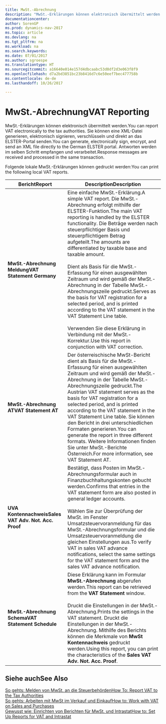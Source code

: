 ```yaml
---
title: MwSt.-Abrechnung
description: "MwSt.-Erklärungen können elektronisch übermittelt werden. Sie können eine XML-Datei generieren, elektronisch signieren, verschlüsseln und direkt an das ELSTER-Portal senden. Antworten werden im selben Schritt empfangen und verarbeitet."
documentationcenter: 
author: SorenGP
ms.prod: dynamics-nav-2017
ms.topic: article
ms.devlang: na
ms.tgt_pltfrm: na
ms.workload: na
ms.search.keywords: 
ms.date: 07/01/2017
ms.author: sgroespe
ms.translationtype: HT
ms.sourcegitcommit: a16640e014e157d4dbcaabc53d0df2d3e063f8f9
ms.openlocfilehash: d7a2bd3851bc23b8416d7c6e50eef7bec477758b
ms.contentlocale: de-de
ms.lasthandoff: 10/26/2017

---
```

# <a name="vat-reporting"></a><span data-ttu-id="e9627-105">MwSt.-Abrechnung</span><span class="sxs-lookup"><span data-stu-id="e9627-105">VAT Reporting</span></span>
<span data-ttu-id="e9627-106">MwSt.-Erklärungen können elektronisch übermittelt werden.</span><span class="sxs-lookup"><span data-stu-id="e9627-106">You can report VAT electronically to the tax authorities.</span></span> <span data-ttu-id="e9627-107">Sie können eine XML-Datei generieren, elektronisch signieren, verschlüsseln und direkt an das ELSTER-Portal senden.</span><span class="sxs-lookup"><span data-stu-id="e9627-107">You can generate, electronically sign, encrypt, and send an XML file directly to the German ELSTER portal.</span></span> <span data-ttu-id="e9627-108">Antworten werden im selben Schritt empfangen und verarbeitet.</span><span class="sxs-lookup"><span data-stu-id="e9627-108">Response messages are received and processed in the same transaction.</span></span>  

<span data-ttu-id="e9627-109">Folgende lokale MwSt.-Erklärungen können gedruckt werden:</span><span class="sxs-lookup"><span data-stu-id="e9627-109">You can print the following local VAT reports.</span></span>  

|<span data-ttu-id="e9627-110">Bericht</span><span class="sxs-lookup"><span data-stu-id="e9627-110">Report</span></span>|<span data-ttu-id="e9627-111">Description</span><span class="sxs-lookup"><span data-stu-id="e9627-111">Description</span></span>|  
|------------|---------------------------------------|  
|<span data-ttu-id="e9627-112">**MwSt.-Abrechnung Meldung**</span><span class="sxs-lookup"><span data-stu-id="e9627-112">**VAT Statement Germany**</span></span>|<span data-ttu-id="e9627-113">Eine einfache MwSt.-Erklärung.</span><span class="sxs-lookup"><span data-stu-id="e9627-113">A simple VAT report.</span></span> <span data-ttu-id="e9627-114">Die MwSt.-Abrechnung erfolgt mithilfe der ELSTER-Funktion.</span><span class="sxs-lookup"><span data-stu-id="e9627-114">The main VAT reporting is handled by the ELSTER functionality.</span></span> <span data-ttu-id="e9627-115">Die Beträge werden nach steuerpflichtiger Basis und steuerpflichtigem Betrag aufgeteilt.</span><span class="sxs-lookup"><span data-stu-id="e9627-115">The amounts are differentiated by taxable base and taxable amount.</span></span><br /><br /> <span data-ttu-id="e9627-116">Dient als Basis für die MwSt.-Erfassung für einen ausgewählten Zeitraum und wird gemäß der MwSt.-Abrechnung in der Tabelle MwSt.-Abrechnungszeile gedruckt.</span><span class="sxs-lookup"><span data-stu-id="e9627-116">Serves as the basis for VAT registration for a selected period, and is printed according to the VAT statement in the VAT Statement Line table.</span></span><br /><br /> <span data-ttu-id="e9627-117">Verwenden Sie diese Erklärung in Verbindung mit der MwSt.-Korrektur.</span><span class="sxs-lookup"><span data-stu-id="e9627-117">Use this report in conjunction with VAT correction.</span></span>|  
|<span data-ttu-id="e9627-118">**MwSt.-Abrechnung AT**</span><span class="sxs-lookup"><span data-stu-id="e9627-118">**VAT Statement AT**</span></span>|<span data-ttu-id="e9627-119">Der österreischische MwSt-Bericht dient als Basis für die MwSt.-Erfassung für einen ausgewählten Zeitraum und wird gemäß der MwSt.-Abrechnung in der Tabelle MwSt.-Abrechnungszeile gedruckt.</span><span class="sxs-lookup"><span data-stu-id="e9627-119">The Austrian VAT statement serves as the basis for VAT registration for a selected period, and is printed according to the VAT statement in the VAT Statement Line table.</span></span> <span data-ttu-id="e9627-120">Sie können den Bericht in drei unterschiedlichen Formaten generieren.</span><span class="sxs-lookup"><span data-stu-id="e9627-120">You can generate the report in three different formats.</span></span> <span data-ttu-id="e9627-121">Weitere Informationen finden Sie unter MwSt.-Berichte Österreich.</span><span class="sxs-lookup"><span data-stu-id="e9627-121">For more information, see VAT Statement AT.</span></span>|  
|<span data-ttu-id="e9627-122">**UVA Kontennachweis**</span><span class="sxs-lookup"><span data-stu-id="e9627-122">**Sales VAT Adv. Not. Acc. Proof**</span></span>|<span data-ttu-id="e9627-123">Bestätigt, dass Posten im MwSt.-Abrechnungsformular auch in Finanzbuchhaltungskonten gebucht werden.</span><span class="sxs-lookup"><span data-stu-id="e9627-123">Confirms that entries in the VAT statement form are also posted in general ledger accounts.</span></span><br /><br /> <span data-ttu-id="e9627-124">Wählen Sie zur Überprüfung der MwSt. im Fenster Umsatzsteuervoranmeldung für das MwSt.-Abrechnungsformular und die Umsatzsteuervoranmeldung die gleichen Einstellungen aus.</span><span class="sxs-lookup"><span data-stu-id="e9627-124">To verify VAT in sales VAT advance notifications, select the same settings for the VAT statement form and the sales VAT advance notification.</span></span>|  
|<span data-ttu-id="e9627-125">**MwSt.-Abrechnung Schema**</span><span class="sxs-lookup"><span data-stu-id="e9627-125">**VAT Statement Schedule**</span></span>|<span data-ttu-id="e9627-126">Diese Erklärung kann im Formular **MwSt.-Abrechnung** abgerufen werden.</span><span class="sxs-lookup"><span data-stu-id="e9627-126">This report can be retrieved from the **VAT Statement** window.</span></span><br /><br /> <span data-ttu-id="e9627-127">Druckt die Einstellungen in der MwSt.-Abrechnung.</span><span class="sxs-lookup"><span data-stu-id="e9627-127">Prints the settings in the VAT statement.</span></span> <span data-ttu-id="e9627-128">Druckt die Einstellungen in der MwSt.-Abrechnung. Mithilfe des Berichts können die Merkmale von **MwSt Kontennachweis** gedruckt werden.</span><span class="sxs-lookup"><span data-stu-id="e9627-128">Using this report, you can print the characteristics of the **Sales VAT Adv. Not. Acc. Proof**.</span></span>|  

## <a name="see-also"></a><span data-ttu-id="e9627-129">Siehe auch</span><span class="sxs-lookup"><span data-stu-id="e9627-129">See Also</span></span>  
[<span data-ttu-id="e9627-130">So gehts: Melden von MwSt. an die Steuerbehörden</span><span class="sxs-lookup"><span data-stu-id="e9627-130">How To: Report VAT to the Tax Authorities</span></span>](../../finance-how-report-vat.md)  
[<span data-ttu-id="e9627-131">So gehts: Arbeiten mit MwSt im Verkauf und Einkauf</span><span class="sxs-lookup"><span data-stu-id="e9627-131">How to: Work with VAT on Sales and Purchases</span></span>](../../finance-work-with-vat.md)  
[<span data-ttu-id="e9627-132">Gewusst wie: Einrichten von Berichten für MwSt. und Intrastat</span><span class="sxs-lookup"><span data-stu-id="e9627-132">How to: Set Up Reports for VAT and Intrastat</span></span>](how-to-set-up-reports-for-vat-and-intrastat.md)

